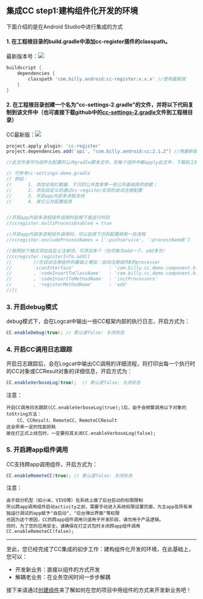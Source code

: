 ## 集成CC step1:建构组件化开发的环境

下面介绍的是在Android Studio中进行集成的方式

#### 1. 在工程根目录的build.gradle中添加cc-register插件的classpath。
最新版本号：<img class="auto-width" src="https://api.bintray.com/packages/hellobilly/android/cc-register/images/download.svg">

```groovy
buildscript {
    dependencies {
        classpath 'com.billy.android:cc-register:x.x.x' //使用最新版
    }
}
```

#### 2. 在工程根目录创建一个名为"cc-settings-2.gradle"的文件，并将以下代码复制到该文件中（也可直接下载github中的[cc-settings-2.gradle][5]文件到工程根目录）
CC最新版：<img class="auto-width" src="https://api.bintray.com/packages/hellobilly/android/cc/images/download.svg"/>
```groovy
project.apply plugin: 'cc-register'
project.dependencies.add('api', "com.billy.android:cc:2.1.2") //用最新版

//此文件是作为组件化配置的公共gradle脚本文件，在每个组件中都apply此文件，下载到工程根目录后，可以在下方添加一些自己工程中通用的配置

// 可参考cc-settings-demo.gradle
// 例如：
//      1. 添加全局拦截器、下沉的公共类库等一些公共基础库的依赖；
//      2. 添加自定义的通过cc-register实现的自动注册配置
//      3. 开启app内部多进程支持
//      4. 其它公共配置信息


//开启app内部多进程组件调用时启用下面这行代码
//ccregister.multiProcessEnabled = true

//开启app内部多进程组件调用时，可以启用下方的配置排除一些进程
//ccregister.excludeProcessNames = [':pushservice', ':processNameB']

//按照如下格式添加自定义注册项，可添加多个（也可每次add一个，add多次）
//ccregister.registerInfo.add([
//        //在自动注册组件的基础上增加：自动注册组件B的processor
//        'scanInterface'             : 'com.billy.cc.demo.component.b.processor.IActionProcessor'
//        , 'codeInsertToClassName'   : 'com.billy.cc.demo.component.b.ComponentB'
//        , 'codeInsertToMethodName'  : 'initProcessors'
//        , 'registerMethodName'      : 'add'
//])
```

### 3. 开启debug模式
debug模式下，会在Logcat中输出一些CC框架内部的执行日志，开启方式为：
```java
CC.enableDebug(true); // 默认是false: 关闭状态
```

### 4. 开启CC调用日志跟踪
开启日志跟踪后，会在Logcat中输出CC调用的详细流程，将打印出每一个执行时的CC对象或CCResult对象的详细信息，开启方式为：
```java
CC.enableVerboseLog(true);	// 默认是false: 关闭状态
```

注意：
~~~
开启CC调用日志跟踪(CC.enableVerboseLog(true);)后，由于会频繁调用以下对象的toString方法：
	CC、CCResult、RemoteCC、RemoteCCResult
这会带来一定的性能损耗
故在打正式上线包时，一定要将其关闭CC.enableVerboseLog(false);
~~~

### 5. 开启跨app组件调用
CC支持跨app调用组件，开启方式为：
```java
CC.enableRemoteCC(true); // 默认是false: 关闭状态
```
注意：
~~~
由于部分机型（如小米、VIVO等）在系统上做了后台启动的权限限制
所以跨app调用组件启动activity之前，需要手动进入系统权限设置页面，为主app及所有单独运行调试的app赋予"自启动"、"后台弹出界面"等权限
也因为这个原因，CC的跨app组件调用只适用于开发阶段，请勿用于产品逻辑。
同时，为了您的应用安全，请确保在打正式包时关闭跨app组件调用CC.enableRemoteCC(false);
~~~
---
至此，您已经完成了CC集成的初步工作：建构组件化开发的环境，在此基础上，您可以：
- 开发新业务：直接以组件的方式开发
- 解耦老业务：在业务空闲时间一步步解耦

接下来请通过[创建组件][6]来了解如何在您的项目中用组件的方式来开发新业务吧！



[1]: https://api.bintray.com/packages/hellobilly/android/cc-register/images/download.svg
[2]: https://bintray.com/hellobilly/android/cc-register/_latestVersion
[3]: https://api.bintray.com/packages/hellobilly/android/cc/images/download.svg
[4]: https://bintray.com/hellobilly/android/cc/_latestVersion
[5]: https://github.com/luckybilly/CC/blob/master/cc-settings-2.gradle
[6]: #/integration-create-component




